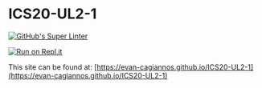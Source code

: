 # ICS20-UL2-1
[![GitHub's Super Linter](https://github.com/evan-cagiannos/ICS20-SpaceAliens/workflows/GitHub's%20Super%20Linter/badge.svg)](https://github.com/evan-cagiannos/ICS20-SpaceAliens/actions)

[![Run on Repl.it](https://repl.it/badge/github/evan-cagiannos/ICS20-UL2-1)](https://repl.it/github/evan-cagiannos/ICS20-UL2-1)

This site can be found at: [https://evan-cagiannos.github.io/ICS20-UL2-1](https://evan-cagiannos.github.io/ICS20-UL2-1)
